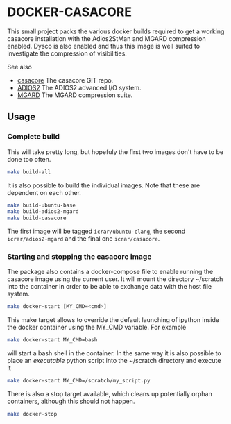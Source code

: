 
# DOCKER-CASACORE

This small project packs the various docker builds required to get a working casacore
installation with the Adios2StMan and MGARD compression enabled. Dysco is also enabled
and thus this image is well suited to investigate the compression of visibilities.

See also 
- [casacore](https://github.com/casacore/casacore) The casacore GIT repo.
- [ADIOS2](https://github.com/ornladios/ADIOS2) The ADIOS2 advanced I/O system.
- [MGARD](https://github.com/CODARcode/MGARD) The MGARD compression suite.

## Usage
### Complete build
This will take pretty long, but hopefuly the first two images don't have to be done too often. 

```bash
make build-all
```

It is also possible to build the individual images. Note that these are dependent on each other.

```bash
make build-ubuntu-base
make build-adios2-mgard
make build-casacore
```
The first image will be tagged `icrar/ubuntu-clang`, the second `icrar/adios2-mgard` and the final
one `icrar/casacore`.

### Starting and stopping the casacore image
The package also contains a docker-compose file to enable running the casacore image using the
current user. It will mount the directory ~/scratch into the container in order to be able to
exchange data with the host file system.

```bash
make docker-start [MY_CMD=<cmd>]
```
This make target allows to override the default launching of ipython inside the docker container
using the MY_CMD variable. For example
```bash
make docker-start MY_CMD=bash
```
will start a bash shell in the container. In the same way it is also possible to place an *executable* python script into the ~/scratch directory and execute it
```bash
make docker-start MY_CMD=/scratch/my_script.py
```
There is also a stop target available, which cleans up potentially 
orphan containers, although this should not happen.
```bash
make docker-stop
```

